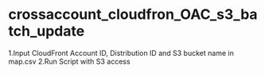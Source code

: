 # crossaccount_cloudfron_OAC_s3_batch_update

1.Input CloudFront Account ID, Distribution ID and S3 bucket name in map.csv
2.Run Script with S3 access
